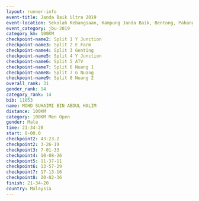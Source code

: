 ```yaml
---
layout: runner-info 
event-title: Janda Baik Ultra 2019
event-location: Sekolah Kebangsaan, Kampung Janda Baik, Bentong, Pahang, Malaysia
event_category: jbu-2019 
category_km: 100KM 
checkpoint-name2: Split 1 Y Junction  
checkpoint-name3: Split 2 E Farm  
checkpoint-name4: Split 3 Genting  
checkpoint-name5: Split 4 Y Junction 
checkpoint-name6: Split 5 ATV 
checkpoint-name7: Split 6 Nuang 1 
checkpoint-name8: Split 7 G Nuang 
checkpoint-name9: Split 8 Nuang 2 
overall_rank: 31
gender_rank: 14
category_rank: 14
bib: 11053
name: MOHD SUHAIMI BIN ABDUL HALIM
distance: 100KM
category: 100KM Men Open
gender: Male
time: 21-34-20
start: 0-00.0
checkpoint2: 43-23.2
checkpoint2: 3-26-19
checkpoint3: 7-01-33
checkpoint4: 10-08-26
checkpoint5: 11-37-11
checkpoint6: 13-57-29
checkpoint7: 17-13-16
checkpoint8: 20-02-36
finish: 21-34-20
country: Malaysia
---
```

